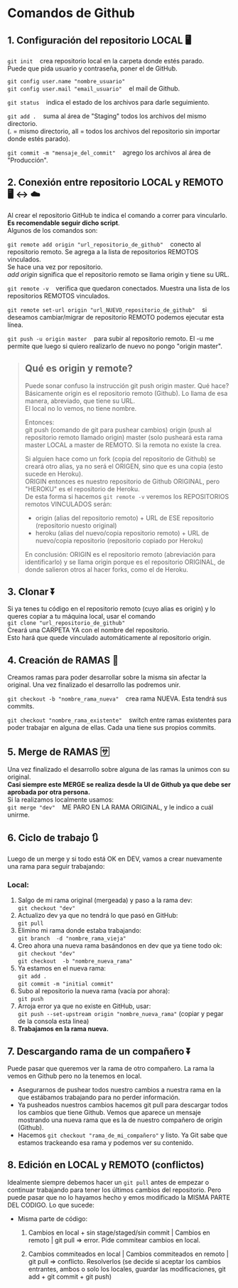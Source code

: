 # Comandos de Github

## 1. Configuración del repositorio LOCAL 🖥️
`git init`  &nbsp;&nbsp; crea repositorio local en la carpeta donde estés parado.  
Puede que pida usuario y contraseña, poner el de GitHub.

`git config user.name "nombre_usuario"`  
`git config user.mail "email_usuario"` &nbsp;&nbsp; el mail de Github.

`git status` &nbsp;&nbsp; indica el estado de los archivos para darle seguimiento.

`git add .`	&nbsp;&nbsp; suma al área de "Staging" todos los archivos del mismo directorio.  
(. = mismo directorio, all = todos los archivos del repositorio sin importar donde estés parado).

`git commit -m "mensaje_del_commit"` &nbsp;&nbsp; agrego los archivos al área de "Producción".

## 2. Conexión entre repositorio LOCAL y REMOTO 🖥️ ↔️ ☁️
Al crear el repositorio GitHub te indica el comando a correr para vincularlo. **Es recomendable seguir dicho script**.  
Algunos de los comandos son:

`git remote add origin "url_repositorio_de_github"` &nbsp;&nbsp; conecto al repositorio remoto. Se agrega a la lista de repositorios REMOTOS vinculados.  
Se hace una vez por repositorio.  
*add origin* significa que el repositorio remoto se llama origin y tiene su URL.

`git remote -v` &nbsp;&nbsp; verifica que quedaron conectados. Muestra una lista de los repositorios REMOTOS vinculados.

`git remote set-url origin "url_NUEVO_repositorio_de_github"` &nbsp;&nbsp; si deseamos cambiar/migrar de repositorio REMOTO podemos ejecutar esta línea.

`git push -u origin master` &nbsp;&nbsp; para subir al repositorio remoto. El -u me permite que luego si quiero realizarlo de nuevo no pongo "origin master".

>## Qué es origin y remote?
>Puede sonar confuso la instrucción git push origin master. Qué hace?  
Básicamente origin es el repositorio remoto (Github). Lo llama de esa manera, abreviado, que tiene su URL.  
El local no lo vemos, no tiene nombre.  
>
>Entonces:  
git push (comando de git para pushear cambios) origin (push al repositorio remoto llamado origin) master (solo pusheará esta rama master LOCAL a master de REMOTO. Si la remota no existe la crea.   
>
>Si alguien hace como un fork (copia del repositorio de Github) se creará otro alias, ya no será el ORIGEN, sino que es una copia (esto sucede en Heroku).   
ORIGIN entonces es nuestro repositorio de Github ORIGINAL, pero "HEROKU" es el repositorio de Heroku.  
De esta forma si hacemos `git remote -v` veremos los REPOSITORIOS remotos VINCULADOS serán:  
>- origin (alias del repositorio remoto) + URL de ESE repositorio (repositorio nuesto original)  
>- heroku (alias del nuevo/copia repositorio remoto) + URL de nuevo/copia repositorio (repositorio copiado por Heroku)  
>
>En conclusión: ORIGIN es el repositorio remoto (abreviación para identificarlo) y se llama origin porque es el repositorio ORIGINAL, de donde salieron otros al hacer forks, como el de Heroku.

## 3. Clonar ⏬
Si ya tenes tu código en el repositorio remoto (cuyo alias es origin) y lo queres copiar a tu máquina local, usar el comando  
`git clone "url_repositorio_de_github"`  
Creará una CARPETA YA con el nombre del repositorio.  
Esto hará que quede vinculado automáticamente al repositorio origin.

## 4. Creación de RAMAS 🔀
Creamos ramas para poder desarrollar sobre la misma sin afectar la original. Una vez finalizado el desarrollo las podremos unir.  

`git checkout -b "nombre_rama_nueva"` &nbsp;&nbsp; crea rama NUEVA. Esta tendrá sus commits.

`git checkout "nombre_rama_existente"` &nbsp;&nbsp; switch entre ramas existentes para poder trabajar en alguna de ellas. Cada una tiene sus propios commits.

## 5. Merge de RAMAS 🈂️
Una vez finalizado el desarrollo sobre alguna de las ramas la unimos con su original.  
**Casi siempre este MERGE se realiza desde la UI de Github ya que debe ser aprobada por otra persona.**  
Si la realizamos localmente usamos:  
`git merge "dev"` &nbsp;&nbsp; ME PARO EN LA RAMA ORIGINAL, y le indico a cuál unirme.

## 6. Ciclo de trabajo 🔃
Luego de un merge y si todo está OK en DEV, vamos a crear nuevamente una rama para seguir trabajando:

### Local:
1. Salgo de mi rama original (mergeada) y paso a la rama dev:  
`git checkout "dev"`  
2. Actualizo dev ya que no tendrá lo que pasó en GitHub:  
`git pull`  
3. Elimino mi rama donde estaba trabajando:  
`git branch  -d "nombre_rama_vieja"`  
4. Creo ahora una nueva rama basándonos en dev que ya tiene todo ok:   
`git checkout "dev"`  
`git checkout  -b "nombre_nueva_rama"`  
5. Ya estamos en el nueva rama:  
`git add .`  
`git commit -m "initial commit"`  
6. Subo al repositorio la nueva rama (vacía por ahora):  
`git push`  
7. Arroja error ya que no existe en GitHub, usar:  
`git push --set-upstream origin "nombre_nueva_rama"` (copiar y pegar de la consola esta linea)
8. **Trabajamos en la rama nueva.**

## 7. Descargando rama de un compañero ⏬
Puede pasar que queremos ver la rama de otro compañero. La rama la vemos en Github pero no la tenemos en local.
- Asegurarnos de pushear todos nuestro cambios a nuestra rama en la que estábamos trabajando para no perder información.
- Ya pusheados nuestros cambios hacemos git pull para descargar todos los cambios que tiene Github. Vemos que aparece un mensaje mostrando una nueva rama que es la de nuestro compañero de origin (Github).
- Hacemos `git checkout "rama_de_mi_compañero"` y listo. Ya Git sabe que estamos trackeando esa rama y podemos ver su contenido.

## 8. Edición en LOCAL y REMOTO (conflictos)
Idealmente siempre debemos hacer un `git pull` antes de empezar o continuar trabajando para tener los últimos cambios del repositorio. Pero puede pasar que no lo hayamos hecho y emos modificado la MISMA PARTE DEL CODIGO. Lo que sucede:

- Misma parte de código:
  1. Cambios en local + sin stage/staged/sin commit | Cambios en remoto | git pull => error. Pide commitear cambios en local.

  2. Cambios commiteados en local | Cambios commiteados en remoto | git pull => conflicto. Resolverlos (se decide si aceptar los cambios entrantes, ambos o solo los locales, guardar las modificaciones, git add + git commit + git push)
